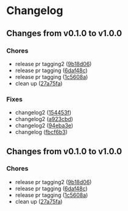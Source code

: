 # Changelog

## Changes from v0.1.0 to v1.0.0

### Chores
- release pr tagging2  ([9b18d06](https://github.com/telicent-oss/telicent-base-images/commit/9b18d06535dc41133d58772af4ee13f66165ce7c))
- release pr tagging  ([6daf48c](https://github.com/telicent-oss/telicent-base-images/commit/6daf48cb3a0f903c3b3fffcffab7b47483287809))
- release pr tagging  ([1c5608a](https://github.com/telicent-oss/telicent-base-images/commit/1c5608adce10544aad8671c02a9d5def7b00585c))
- clean up  ([27a75fa](https://github.com/telicent-oss/telicent-base-images/commit/27a75fa3431e318e57fb4ff4cb29bdefda185ad0))
### Fixes
- changelog2  ([154453f](https://github.com/telicent-oss/telicent-base-images/commit/154453fa7afd0eac6995c9281cf8cb0507ef2ee2))
- changelog2  ([a923cbd](https://github.com/telicent-oss/telicent-base-images/commit/a923cbdd9d216e4b0e0b2b63fbad72397925d356))
- changelog2  ([94eba3e](https://github.com/telicent-oss/telicent-base-images/commit/94eba3e1211b18b69bada3a661043ede965e894f))
- changelog  ([fbcf6b3](https://github.com/telicent-oss/telicent-base-images/commit/fbcf6b34c40f3838878be6d44231f900ded9b667))

## Changes from v0.1.0 to v1.0.0

### Chores
- release pr tagging2  ([9b18d06](https://github.com/telicent-oss/telicent-base-images/commit/9b18d06535dc41133d58772af4ee13f66165ce7c))
- release pr tagging  ([6daf48c](https://github.com/telicent-oss/telicent-base-images/commit/6daf48cb3a0f903c3b3fffcffab7b47483287809))
- release pr tagging  ([1c5608a](https://github.com/telicent-oss/telicent-base-images/commit/1c5608adce10544aad8671c02a9d5def7b00585c))
- clean up  ([27a75fa](https://github.com/telicent-oss/telicent-base-images/commit/27a75fa3431e318e57fb4ff4cb29bdefda185ad0))
